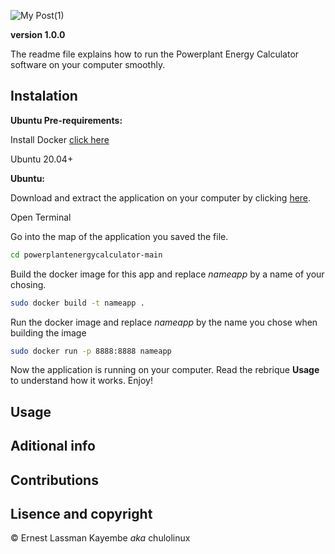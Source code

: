 ![My Post(1)](https://user-images.githubusercontent.com/65361748/120073861-6c55f000-c09a-11eb-82fd-58c42e8c02e2.png)


**version 1.0.0**

The readme file explains how to run the Powerplant Energy Calculator software on your computer smoothly.

## Instalation


**Ubuntu Pre-requirements:**

Install Docker [click here](https://docs.docker.com/engine/install/ubuntu/)

Ubuntu 20.04+

**Ubuntu:**

Download and extract the application on your computer by clicking [here](https://github.com/ernesto03/powerplantenergycalculator/archive/refs/heads/main.zip).

Open Terminal

Go into the map of the application you saved the file.
```sh
cd powerplantenergycalculator-main
```
Build the docker image for this app and replace *nameapp* by a name of your chosing.

```sh
sudo docker build -t nameapp .
```
Run the docker image and replace *nameapp* by the name you chose when building the image
```sh
sudo docker run -p 8888:8888 nameapp
```
Now the application is running on your computer.
Read the rebrique **Usage** to understand how it works.
Enjoy!


## Usage


## Aditional info


## Contributions


## Lisence and copyright

© Ernest Lassman Kayembe *aka* chulolinux
